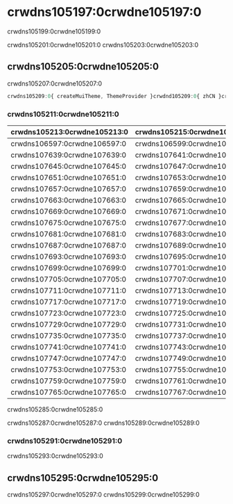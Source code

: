 # crwdns105197:0crwdne105197:0

<p class="description">crwdns105199:0crwdne105199:0</p>

crwdns105201:0crwdne105201:0 crwdns105203:0crwdne105203:0

## crwdns105205:0crwdne105205:0

crwdns105207:0crwdne105207:0

```jsx
crwdns105209:0{ createMuiTheme, ThemeProvider }crwdnd105209:0{ zhCN }crwdnd105209:0{ main: '#1976d2' }crwdnd105209:0{theme}crwdne105209:0
```

### crwdns105211:0crwdne105211:0

| crwdns105213:0crwdne105213:0 | crwdns105215:0crwdne105215:0 | crwdns105217:0crwdne105217:0   |
|:---------------------------- |:---------------------------- |:------------------------------ |
| crwdns106597:0crwdne106597:0 | crwdns106599:0crwdne106599:0 | `crwdns106601:0crwdne106601:0` |
| crwdns107639:0crwdne107639:0 | crwdns107641:0crwdne107641:0 | `crwdns107643:0crwdne107643:0` |
| crwdns107645:0crwdne107645:0 | crwdns107647:0crwdne107647:0 | `crwdns107649:0crwdne107649:0` |
| crwdns107651:0crwdne107651:0 | crwdns107653:0crwdne107653:0 | `crwdns107655:0crwdne107655:0` |
| crwdns107657:0crwdne107657:0 | crwdns107659:0crwdne107659:0 | `crwdns107661:0crwdne107661:0` |
| crwdns107663:0crwdne107663:0 | crwdns107665:0crwdne107665:0 | `crwdns107667:0crwdne107667:0` |
| crwdns107669:0crwdne107669:0 | crwdns107671:0crwdne107671:0 | `crwdns107673:0crwdne107673:0` |
| crwdns107675:0crwdne107675:0 | crwdns107677:0crwdne107677:0 | `crwdns107679:0crwdne107679:0` |
| crwdns107681:0crwdne107681:0 | crwdns107683:0crwdne107683:0 | `crwdns107685:0crwdne107685:0` |
| crwdns107687:0crwdne107687:0 | crwdns107689:0crwdne107689:0 | `crwdns107691:0crwdne107691:0` |
| crwdns107693:0crwdne107693:0 | crwdns107695:0crwdne107695:0 | `crwdns107697:0crwdne107697:0` |
| crwdns107699:0crwdne107699:0 | crwdns107701:0crwdne107701:0 | `crwdns107703:0crwdne107703:0` |
| crwdns107705:0crwdne107705:0 | crwdns107707:0crwdne107707:0 | `crwdns107709:0crwdne107709:0` |
| crwdns107711:0crwdne107711:0 | crwdns107713:0crwdne107713:0 | `crwdns107715:0crwdne107715:0` |
| crwdns107717:0crwdne107717:0 | crwdns107719:0crwdne107719:0 | `crwdns107721:0crwdne107721:0` |
| crwdns107723:0crwdne107723:0 | crwdns107725:0crwdne107725:0 | `crwdns107727:0crwdne107727:0` |
| crwdns107729:0crwdne107729:0 | crwdns107731:0crwdne107731:0 | `crwdns107733:0crwdne107733:0` |
| crwdns107735:0crwdne107735:0 | crwdns107737:0crwdne107737:0 | `crwdns107739:0crwdne107739:0` |
| crwdns107741:0crwdne107741:0 | crwdns107743:0crwdne107743:0 | `crwdns107745:0crwdne107745:0` |
| crwdns107747:0crwdne107747:0 | crwdns107749:0crwdne107749:0 | `crwdns107751:0crwdne107751:0` |
| crwdns107753:0crwdne107753:0 | crwdns107755:0crwdne107755:0 | `crwdns107757:0crwdne107757:0` |
| crwdns107759:0crwdne107759:0 | crwdns107761:0crwdne107761:0 | `crwdns107763:0crwdne107763:0` |
| crwdns107765:0crwdne107765:0 | crwdns107767:0crwdne107767:0 | `crwdns107769:0crwdne107769:0` |

crwdns105285:0crwdne105285:0

crwdns105287:0crwdne105287:0 crwdns105289:0crwdne105289:0

### crwdns105291:0crwdne105291:0

crwdns105293:0crwdne105293:0

## crwdns105295:0crwdne105295:0

crwdns105297:0crwdne105297:0 crwdns105299:0crwdne105299:0
